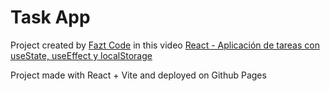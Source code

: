 # Task App

Project created by [Fazt Code](https://www.youtube.com/@FaztCode) in this video [React - Aplicación de tareas con useState, useEffect y localStorage](https://www.youtube.com/watch?v=sjrK6RA65eQ)

Project made with React + Vite and deployed on Github Pages